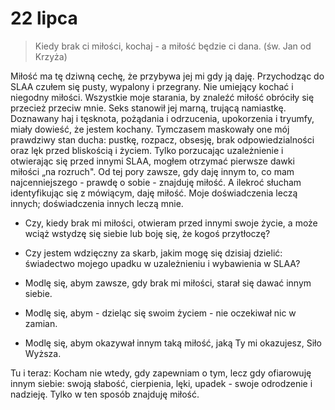 
# 22 lipca

> Kiedy brak ci miłości, kochaj - a miłość będzie ci dana. (św. Jan od Krzyża)

Miłość ma tę dziwną cechę, że przybywa jej mi gdy ją daję. Przychodząc do SLAA czułem się pusty, wypalony i przegrany. Nie umiejący kochać i niegodny miłości. Wszystkie moje starania, by znaleźć miłość obróciły się przecież przeciw mnie. Seks stanowił jej marną, trującą namiastkę. Doznawany haj i tęsknota, pożądania i odrzucenia, upokorzenia i tryumfy, miały dowieść, że jestem kochany. Tymczasem maskowały one mój prawdziwy stan ducha: pustkę, rozpacz, obsesję, brak odpowiedzialności oraz lęk przed bliskością i życiem. Tylko porzucając uzależnienie i otwierając się przed innymi SLAA, mogłem otrzymać pierwsze dawki miłości „na rozruch". Od tej pory zawsze, gdy daję innym to, co mam najcenniejszego - prawdę o sobie - znajduję miłość. A ilekroć słucham identyfikując się z mówiącym, daję miłość. Moje doświadczenia leczą innych; doświadczenia innych leczą mnie.

- Czy, kiedy brak mi miłości, otwieram przed innymi swoje życie, a może wciąż wstydzę się siebie lub boję się, że kogoś przytłoczę?
- Czy jestem wdzięczny za skarb, jakim mogę się dzisiaj dzielić: świadectwo mojego upadku w uzależnieniu i wybawienia w SLAA?

- Modlę się, abym zawsze, gdy brak mi miłości, starał się dawać innym siebie.
- Modlę się, abym - dzieląc się swoim życiem - nie oczekiwał nic w zamian.
- Modlę się, abym okazywał innym taką miłość, jaką Ty mi okazujesz, Siło Wyższa.

Tu i teraz: Kocham nie wtedy, gdy zapewniam o tym, lecz gdy ofiarowuję innym siebie: swoją słabość, cierpienia, lęki, upadek - swoje odrodzenie i nadzieję. Tylko w ten sposób znajduję miłość.
